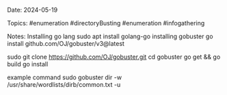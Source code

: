 Date: 2024-05-19

Topics: #enumeration #directoryBusting #enumeration #infogathering

Notes:
Installing go lang 
	sudo apt install golang-go
installing gobuster
	go install github.com/OJ/gobuster/v3@latest

sudo git clone https://github.com/OJ/gobuster.git
cd gobuster
go get && go build
go install

example command
	sudo gobuster dir -w /usr/share/wordlists/dirb/common.txt -u <IP>



